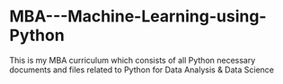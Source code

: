 # MBA---Machine-Learning-using-Python
This is my MBA curriculum which consists of all Python necessary documents and files related to Python for Data Analysis &amp; Data Science
